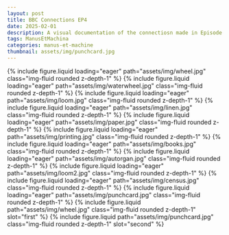 ```yaml
---
layout: post
title: BBC Connections EP4
date: 2025-02-01
description: A visual documentation of the connectiosn made in Episode 4
tags: ManusEtMachina
categories: manus-et-machine
thumbnail: assets/img/punchcard.jpg
---
```

<swiper-container keyboard="true" navigation="true" pagination="true" pagination-clickable="true" pagination-dynamic-bullets="true" rewind="true">
  <swiper-slide>{% include figure.liquid loading="eager" path="assets/img/wheel.jpg" class="img-fluid rounded z-depth-1" %}</swiper-slide>
  <swiper-slide>{% include figure.liquid loading="eager" path="assets/img/waterwheel.jpg" class="img-fluid rounded z-depth-1" %}</swiper-slide>
  <swiper-slide>{% include figure.liquid loading="eager" path="assets/img/loom.jpg" class="img-fluid rounded z-depth-1" %}</swiper-slide>
  <swiper-slide>{% include figure.liquid loading="eager" path="assets/img/linen.jpg" class="img-fluid rounded z-depth-1" %}</swiper-slide>
  <swiper-slide>{% include figure.liquid loading="eager" path="assets/img/paper.jpg" class="img-fluid rounded z-depth-1" %}</swiper-slide>
  <swiper-slide>{% include figure.liquid loading="eager" path="assets/img/printing.jpg" class="img-fluid rounded z-depth-1" %}</swiper-slide>
  <swiper-slide>{% include figure.liquid loading="eager" path="assets/img/books.jpg" class="img-fluid rounded z-depth-1" %}</swiper-slide>
  <swiper-slide>{% include figure.liquid loading="eager" path="assets/img/autorgan.jpg" class="img-fluid rounded z-depth-1" %}</swiper-slide>
  <swiper-slide>{% include figure.liquid loading="eager" path="assets/img/loom2.jpg" class="img-fluid rounded z-depth-1" %}</swiper-slide>
  <swiper-slide>{% include figure.liquid loading="eager" path="assets/img/census.jpg" class="img-fluid rounded z-depth-1" %}</swiper-slide>
  <swiper-slide>{% include figure.liquid loading="eager" path="assets/img/punchcard.jpg" class="img-fluid rounded z-depth-1" %}</swiper-slide>
</swiper-container>


<img-comparison-slider>
  {% include figure.liquid path="assets/img/wheel.jpg" class="img-fluid rounded z-depth-1" slot="first" %}
  {% include figure.liquid path="assets/img/punchcard.jpg" class="img-fluid rounded z-depth-1" slot="second" %}
</img-comparison-slider>
